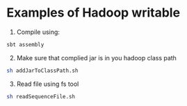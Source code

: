 # Examples of Hadoop writable



1) Compile using:
```bash
sbt assembly
```
2) Make sure that complied jar is in you hadoop class path
```bash
sh addJarToClassPath.sh
```
3) Read file using fs tool
```bash
sh readSequenceFile.sh
```



